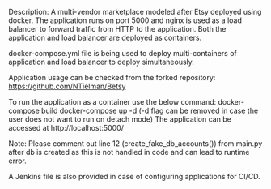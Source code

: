 Description: 
A multi-vendor marketplace modeled after Etsy deployed using docker.
The application runs on port 5000 and nginx is used as a load balancer to forward traffic from HTTP to the application.
Both the application and load balancer are deployed as containers.

docker-compose.yml file is being used to deploy multi-containers of application and load balancer to deploy simultaneously.

Application usage can be checked from the forked repository: https://github.com/NTielman/Betsy

To run the application as a container use the below command:
docker-compose build
docker-compose up -d (-d flag can be removed in case the user does not want to run on detach mode)
The application can be accessed at http://localhost:5000/

Note: Please comment out line 12 (create_fake_db_accounts()) from main.py after db is created as this is not handled in code and can lead to runtime error.

A Jenkins file is also provided in case of configuring applications for CI/CD.
